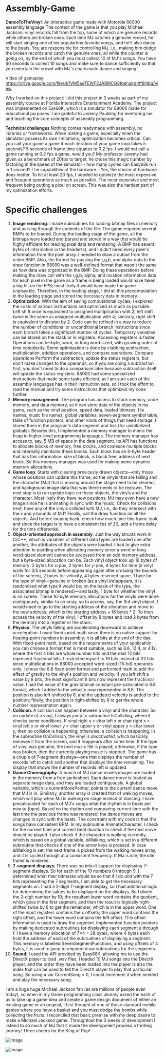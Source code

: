 # Assembly-Game
**DanceToTheVinyl**: An interactive game made with Motorola 68000 assembly language
The context of the game is that you play Michael Jackson; vinyl records fall from the top, some of which are genuine records while others are broken ones. Each time MJ catches a genuine record, he will start singing one of his popular/my favorite songs, and he'll also dance to the beats. You are responsible for controlling MJ, i.e., making him dodge the broken records and catch the genuine ones, all while the counter is going on, by the end of which you must collect 10 of MJ's songs. You have 60 seconds to collect 10 songs and make sure to dance sufficiently so that you entertain the crowd with MJ's charismatic dance and singing!

Video of gameplay: https://drive.google.com/file/d/1VM5agTEWF2JABMCG8tbehukb4tf8hjbg/view

Why I worked on this project:
I did this project in 3 weeks as part of my assembly course at Florida Interactive Entertainment Academy. The project was implemented on Eas68K, which is a simulator for 68000 made for educational purposes. I am grateful to Jeremy Paulding for mentoring me and teaching the core concepts of assembly programming. 

**Technical challenges**
Nothing comes readymade with assembly, no libraries or frameworks. When making a game, especially when the simulator possess its own limitations, optimization becomes critical. Can you call your game a game if each iteration of your game loop takes 5 seconds? 5 seconds of frame time equates to 0.2 fps. I would not call a game running at 0.2 fps a game, would you? 
My professor Jeremy had given us a benchmark of 20fps to target, he chose this magic number by factoring in the speed of the simulator - how many cycles can Easy68k run in 1 second? The capabilities of the hardware - Yes, the choice of hardware does matter. To hit at least 20 fps, I needed to optimize the most expensive and frequent operations as much as possible. The most expensive and most frequent being putting a pixel on screen. This was also the hardest part of my optimization efforts. 

# **Specific challenges**

1. **Image rendering**: I made subroutines for loading bitmap files in memory and parsing through the contents of the file. The game required several BMPs to be loaded. During the loading stage of the game, all the bitmaps were loaded and parsed and stored in a way that would be highly efficient for reading pixel data and rendering. A BMP has several bytes of information in the header(s), and I didn't need every pixel's information from the pixel array. I needed to draw a cutout from the entire BMP. Also, the format for passing the r,g,b, and alpha data to the draw function in 68000 was a well-defined format that wasn't the same as how data was organized in the BMP. Doing these operations before making the draw call with the r,g,b, alpha, and location information data for each pixel in the game as a frame is being loaded would have taken a big hit on the FPS; most likely it would have made the game unplayable. Therefore, in the loading stage, I did all this precomputation in the loading stage and stored the necessary data in memory.
2. **Optimization**: With the aim of saving computational cycles, I explored the costs of various instructions and optimized as much as possible. Left shift once is equivalent to unsigned multiplication with 2; left shift twice is the same as unsigned multiplication with 4; similarly, right shift is equivalent to division by 2. Code can be refined in a way to reduce the number of conditional or unconditional branch instructions since each branch takes a significant number of cycles. Temporary variables can be stored on the stack or in registers. Accessing registers is faster. Operations can be byte, word, or long word sized, with growing order of time complexity. Some optimization is done by clubbing subtraction, multiplication, addition operations, and compare operations. Compare operations Perform the subtraction, update the status registers, but don't make changes to the operands, so if you are doing a subtraction first, you don't need to do a comparison later because subtraction itself will update the status registers. 68000 had some specialized instructions that made some tasks efficient, as I am sure each of the assembly languages has in their instruction sets, so I took the effort to read the manual and try some instructions that optimized my code further.
4. **Memory management**: The program has access to stack memory, code memory, and data memory, so it can store data of the objects in my game, such as the vinyl position, speed data, loaded bitmaps, file names, music file names, global variables, seven-segment symbol table, table of function pointers, and other kinds of things that need storage. I stored them in the program's data segment and bss (for uninitialized globals). Besides this, I implemented a memory manager to mimic the heap in higher-level programming languages. The memory manager has access to, say, 5 MB of space in the data segment. Its API has functions to allocate blocks of memory, free blocks, and coalesce multiple blocks and internally maintains these blocks. Each block has an 8-byte header that has this information: size of block, is block free, address of next block. So this memory manager was used for making some dynamic memory allocations.
5. **Game loop**: Starts with clearing previously drawn objects—only those whose positions can update this frame, so the vinyls that are falling and the character (MJ) that is moving around the stage need to be cleared, and background image data that was there needs to be redrawn. The next step is to run update logic on these objects, the vinyls and the character. Most likely they have new positions; MJ may even have a new image since he is animating in sync with the music. Check for collisions next; have any of the vinyls collided with MJ, i.e., do they intersect with the x and y bounds of MJ? Finally, call the draw function on all the objects. And before looping back, check how much time this frame took, and since the target is to have a consistent fps of 20, add a frame delay for the time differential.
6. **Object-oriented approach in assembly**: Just the way structs work in C/C++, which is variables of different data types are loaded one after another, the attributes of the objects were loaded. I had to give extra attention to padding when allocating memory since a word or long word-sized element cannot be accessed from an odd memory address, but a byte-sized allocation can be. Each vinyl object took up 16 bytes of memory: 2 bytes for x-pos, 2 bytes for y-pos, 4 bytes for time (a vinyl waits for 3/5 seconds before appearing again after crossing the bounds of the screen), 2 bytes for velocity, 4 bytes reserved spare, 1 byte for the type of vinyl—genuine or broken (as a vinyl (re)appears, it is randomized what type it would be; on the basis of the type, the associated bitmap is rendered)—and lastly, 1 byte for whether the vinyl is on screen. These 16-byte memory allocations for the vinyls were done contiguously, similar to an array, so to access, say, the 3rd vinyl object, I would need to go to the starting address of the allocation and move to the new address, which is the starting address + 16 bytes * 2. To then access the velocity of the vinyl, I offset by 8 bytes and load 2 bytes from the memory into a register or the stack.
7. **Physics**: The vinyls falling are accelerating downward to achieve acceleration. I used fixed-point math since there is no native support for floating-point numbers in assembly; it is all bits at the end of the day. With fixed-point math, based on the requirements of your application, you can choose a format that is most suitable, such as 8.8, 12.4, or 4.12, where the first 4 bits are whole number bits and the next 12 bits represent fractional bits. I restricted myself to 16 bits instead of 32 bits since multiplications in 68000 accepted word-sized (16-bit) operands only. I chose the 8.8 fixed point format and performed math to add the effect of gravity to the vinyl's position and velocity. If you left shift a value by 8 bits, the least significant 8 bits now represent the fractional value. I had the value of the gravitational constant pre-calculated in 8.8 format, which I added to the velocity now represented in 8.8. The position is also left-shifted by 8, and the updated velocity is added to the position; finally, the position is right-shifted by 8 to get the whole number representation again.
8. **Collision**: A collision can happen between a vinyl and the character. So on update of a vinyl, I always jump to subroutine IsColliding, where it checks some conditions. If vinyl right x < char left x or char right x < vinyl left x or vinyl lower y < char upper y or vinyl upper y > char lower y, then no collision is happening; otherwise, a collision is happening. In the subroutine OnCollision, the vinyl is _deactivated_, which basically removes it from the screen, and it reappears after some time. If the type of vinyl was genuine, the next music file is played; otherwise, if the type was broken, then the currently playing music is stopped. The game has a couple of 7-segment displays—one that displays the number of records left to catch and another that displays the time remaining. The display that shows the number of records left is updated.
10. **Dance Choreography**: A bunch of MJ dance moves images are loaded in the memory from a free spritesheet. Each dance move is loaded as separate image data, and they are loaded contiguously. A global variable, which is currentMovePointer, points to the current dance move that MJ is in. Similarly, another array is created that of walking moves, which will play when MJ is walking on stage instead of dancing. I have precalculated for each of MJ's songs what the rhythm is in beats per minute (bpm). Based on the rhythm and comparing current time with the last time the previous frame was rendered, the dance moves are changed in sync with the beats. The constraint with my code is that the songs have consistent BPM. In my subroutine AnimateCharacter, I check for the current time and current beat duration to check if the next move should be played. I also check if the character is walking currently, which is based on a global variable, isWalking, which is set in a different subroutine that checks if one of the arrow keys is pressed. In case isWalking is set, the next frame is picked from the walking moves array, and it is cycled through at a consistent frequency. If MJ is idle, the idle frame is rendered.
11. **7-segment displays**: There was no inbuilt support for displaying 7-segment displays. So for each of the 10 numbers 0 through 9, I determined what their bitmasks would be so that if I do _and_ with the 7 bits representing the 7 segments, I am able to get the necessary segments on. I had a 2-digit 7-segment display, so I had additional logic for determining the values to be displayed on the displays. So I divide the 2-digit number by 10; the resultant lower word contains the quotient, which goes in the first segment, and then the result is logically right-shifted twice by 8 to get the remainder, which is in the upper word. One of the input registers contains the x offsets; the upper word contains the right offset, and the lower word contains the left offset. This offset information is used to draw the segment. Implemented function pointers by making dedicated subroutines for displaying each segment a through f. I have a memory allocation of 7*4 = 28 bytes, where 4 bytes each hold the address of each of the subroutines of displaying a segment. This memory is labelled SevenSegmentFunctions, and using offsets of 4 bytes, it is used to jump to required draw subroutines for the segments.
12. **Sound**: I used the API provided by Easy68K, allowing me to use the DirectX player to load .wav files. I loaded 10 MJ songs into the DirectX player, and the order they have been loaded into the player is also the index that can be used to tell the DirectX player to play that particular song. So using a var CurrentSong = 0, I could increment it when needed and play the necessary song.


I am a huge huge Michael Jackson fan (as are millions of people even today), so when in my Game programming class Jeremy asked the each of us to take up a game idea and create a game design document of either an existing game or an original, I first thought of one of those standard mobile games where you have a basket and you must dodge the bombs while collecting the fruits. I reconciled that basic premise with my deep desire to make a Michael Jackson game. Throughtout the 3 weeks of development I listend to so much of MJ that it made the development process a thrilling journey! 
Three cheers for the King of Pop!

![image](https://github.com/user-attachments/assets/38195a15-3786-4312-ab3c-df9d11ea2b80)

![image](https://github.com/user-attachments/assets/c726c476-9088-4344-af24-964d23502b35)



